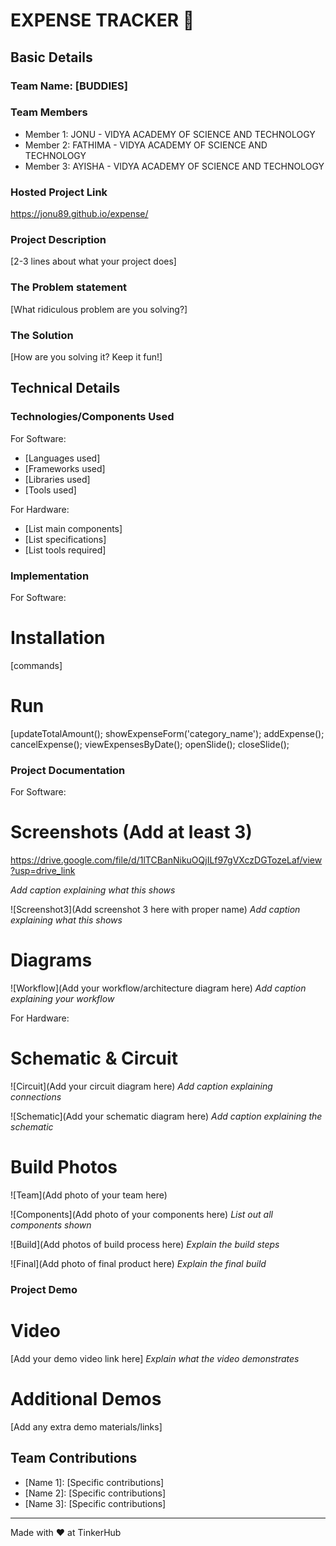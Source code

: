 # EXPENSE TRACKER 🎯


## Basic Details
### Team Name: [BUDDIES]


### Team Members
- Member 1: JONU - VIDYA ACADEMY OF SCIENCE AND TECHNOLOGY
- Member 2: FATHIMA - VIDYA ACADEMY OF SCIENCE AND TECHNOLOGY
- Member 3: AYISHA - VIDYA ACADEMY OF SCIENCE AND TECHNOLOGY

### Hosted Project Link
https://jonu89.github.io/expense/

### Project Description
[2-3 lines about what your project does]

### The Problem statement
[What ridiculous problem are you solving?]

### The Solution
[How are you solving it? Keep it fun!]

## Technical Details
### Technologies/Components Used
For Software:
- [Languages used]
- [Frameworks used]
- [Libraries used]
- [Tools used]

For Hardware:
- [List main components]
- [List specifications]
- [List tools required]

### Implementation
For Software:
# Installation
[commands]

# Run
[updateTotalAmount();
showExpenseForm('category_name');
addExpense();
cancelExpense();
viewExpensesByDate();
openSlide();
closeSlide();




### Project Documentation
For Software:

# Screenshots (Add at least 3)

https://drive.google.com/file/d/1lTCBanNikuOQjILf97gVXczDGTozeLaf/view?usp=drive_link

*Add caption explaining what this shows*

![Screenshot3](Add screenshot 3 here with proper name)
*Add caption explaining what this shows*

# Diagrams
![Workflow](Add your workflow/architecture diagram here)
*Add caption explaining your workflow*

For Hardware:

# Schematic & Circuit
![Circuit](Add your circuit diagram here)
*Add caption explaining connections*

![Schematic](Add your schematic diagram here)
*Add caption explaining the schematic*

# Build Photos
![Team](Add photo of your team here)


![Components](Add photo of your components here)
*List out all components shown*

![Build](Add photos of build process here)
*Explain the build steps*

![Final](Add photo of final product here)
*Explain the final build*

### Project Demo
# Video
[Add your demo video link here]
*Explain what the video demonstrates*

# Additional Demos
[Add any extra demo materials/links]

## Team Contributions
- [Name 1]: [Specific contributions]
- [Name 2]: [Specific contributions]
- [Name 3]: [Specific contributions]

---
Made with ❤️ at TinkerHub
